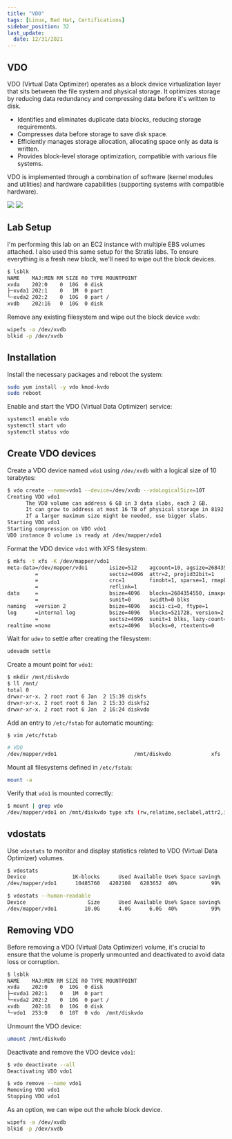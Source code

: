 ```yaml
---
title: "VDO"
tags: [Linux, Red Hat, Certifications]
sidebar_position: 32
last_update:
  date: 12/31/2021
---
```



## VDO

VDO (Virtual Data Optimizer) operates as a block device virtualization layer that sits between the file system and physical storage. It optimizes storage by reducing data redundancy and compressing data before it's written to disk.

- Identifies and eliminates duplicate data blocks, reducing storage requirements.
- Compresses data before storage to save disk space.
- Efficiently manages storage allocation, allocating space only as data is written.
- Provides block-level storage optimization, compatible with various file systems.

VDO is implemented through a combination of software (kernel modules and utilities) and hardware capabilities (supporting systems with compatible hardware).

![](/img/docs/sv-vdo.png)
![](/img/docs/sv-vdo-1.png)


## Lab Setup 

I'm performing this lab on an EC2 instance with multiple EBS volumes attached. I also used this same setup for the Stratis labs. To ensure everything is a fresh new block, we'll need to wipe out the block devices.

```bash
$ lsblk
NAME    MAJ:MIN RM SIZE RO TYPE MOUNTPOINT
xvda    202:0    0  10G  0 disk
├─xvda1 202:1    0   1M  0 part
└─xvda2 202:2    0  10G  0 part /
xvdb    202:16   0  10G  0 disk
```

Remove any existing filesystem and wipe out the block device `xvdb`:

```bash 
wipefs -a /dev/xvdb
blkid -p /dev/xvdb
```


## Installation 

Install the necessary packages and reboot the system:

```bash
sudo yum install -y vdo kmod-kvdo
sudo reboot
```

Enable and start the VDO (Virtual Data Optimizer) service:

```bash
systemctl enable vdo
systemctl start vdo
systemctl status vdo
```

## Create VDO devices

Create a VDO device named `vdo1` using `/dev/xvdb` with a logical size of 10 terabytes:

```bash
$ vdo create --name=vdo1 --device=/dev/xvdb --vdoLogicalSize=10T
Creating VDO vdo1
      The VDO volume can address 6 GB in 3 data slabs, each 2 GB.
      It can grow to address at most 16 TB of physical storage in 8192 slabs.
      If a larger maximum size might be needed, use bigger slabs.
Starting VDO vdo1
Starting compression on VDO vdo1
VDO instance 0 volume is ready at /dev/mapper/vdo1
```

Format the VDO device `vdo1` with XFS filesystem:

```bash
$ mkfs -t xfs -K /dev/mapper/vdo1
meta-data=/dev/mapper/vdo1       isize=512    agcount=10, agsize=268435455 blks
         =                       sectsz=4096  attr=2, projid32bit=1
         =                       crc=1        finobt=1, sparse=1, rmapbt=0
         =                       reflink=1
data     =                       bsize=4096   blocks=2684354550, imaxpct=5
         =                       sunit=0      swidth=0 blks
naming   =version 2              bsize=4096   ascii-ci=0, ftype=1
log      =internal log           bsize=4096   blocks=521728, version=2
         =                       sectsz=4096  sunit=1 blks, lazy-count=1
realtime =none                   extsz=4096   blocks=0, rtextents=0
```

Wait for `udev` to settle after creating the filesystem:

```bash
udevadm settle
```

Create a mount point for `vdo1`:

```bash
$ mkdir /mnt/diskvdo
$ ll /mnt/
total 0
drwxr-xr-x. 2 root root 6 Jan  2 15:39 diskfs
drwxr-xr-x. 2 root root 6 Jan  2 15:33 diskfs2
drwxr-xr-x. 2 root root 6 Jan  2 16:24 diskvdo
```

Add an entry to `/etc/fstab` for automatic mounting:

```bash
$ vim /etc/fstab

# VDO
/dev/mapper/vdo1                         /mnt/diskvdo             xfs     x-systemd.requires=vdo.service      0 0
```

Mount all filesystems defined in `/etc/fstab`:

```bash
mount -a
```

Verify that `vdo1` is mounted correctly:

```bash
$ mount | grep vdo
/dev/mapper/vdo1 on /mnt/diskvdo type xfs (rw,relatime,seclabel,attr2,inode64,logbufs=8,logbsize=32k,noquota,x-systemd.requires=vdo.service)
```


## vdostats

Use `vdostats` to monitor and display statistics related to VDO (Virtual Data Optimizer) volumes.

```bash
$ vdostats
Device               1K-blocks      Used Available Use% Space saving%
/dev/mapper/vdo1      10485760   4202108   6283652  40%           99%
```
```bash
$ vdostats --human-readable
Device                    Size      Used Available Use% Space saving%
/dev/mapper/vdo1         10.0G      4.0G      6.0G  40%           99%
```

## Removing VDO

Before removing a VDO (Virtual Data Optimizer) volume, it's crucial to ensure that the volume is properly unmounted and deactivated to avoid data loss or corruption.

```bash
$ lsblk
NAME    MAJ:MIN RM SIZE RO TYPE MOUNTPOINT
xvda    202:0    0  10G  0 disk
├─xvda1 202:1    0   1M  0 part
└─xvda2 202:2    0  10G  0 part /
xvdb    202:16   0  10G  0 disk
└─vdo1  253:0    0  10T  0 vdo  /mnt/diskvdo
```

Unmount the VDO device:

```bash
umount /mnt/diskvdo
```

Deactivate and remove the VDO device `vdo1`:

```bash
$ vdo deactivate --all
Deactivating VDO vdo1
```

```bash
$ vdo remove --name vdo1
Removing VDO vdo1
Stopping VDO vdo1
```

As an option, we can wipe out the whole block device.

```bash
wipefs -a /dev/xvdb
blkid -p /dev/xvdb
```
